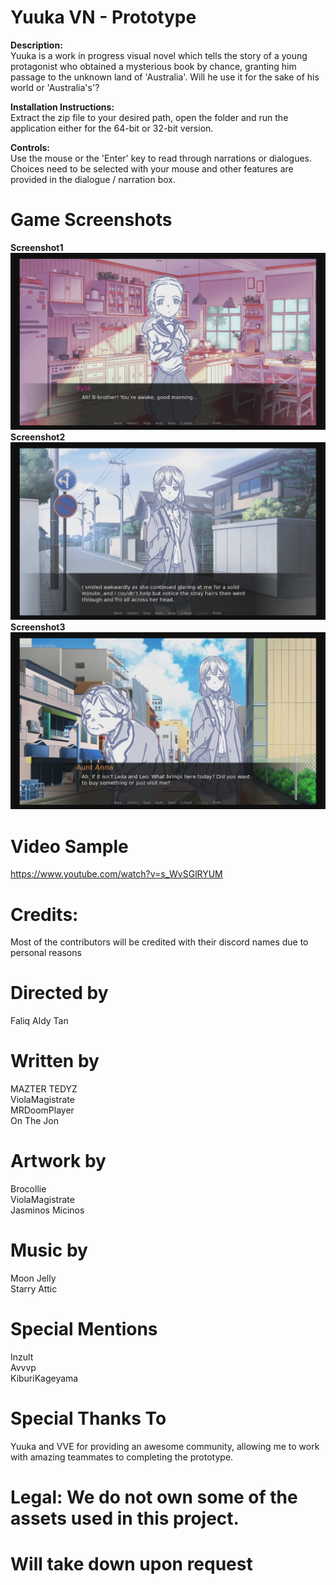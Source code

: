 # Yuuka VN - Prototype
<b>Description:</b></br>
Yuuka is a work in progress visual novel which tells the story of a young protagonist who obtained a mysterious book by 
chance, granting him passage to the unknown land of 'Australia'. Will he use it for the sake of his world or 'Australia's'?

<b>Installation Instructions:</b></br>
Extract the zip file to your desired path, open the folder and run the application either for the 64-bit or 32-bit version.

<b>Controls:</b></br>
Use the mouse or the 'Enter' key to read through narrations or dialogues. Choices need to be selected with your mouse and
other features are provided in the dialogue / narration box.

# Game Screenshots
<b>Screenshot1</b></br>
![Screenshot1](Image56.jpg)</br>
<b>Screenshot2</b></br>
![Screenshot2](Image57.jpg)</br>
<b>Screenshot3</b></br>
![Screenshot3](Image58.jpg)</br>

# Video Sample
https://www.youtube.com/watch?v=s_WvSGlRYUM

# Credits:
Most of the contributors will be credited with their discord names due to personal reasons

# Directed by 
Faliq Aldy Tan

# Written by
MAZTER TEDYZ</br>
ViolaMagistrate</br>
MRDoomPlayer</br>
On The Jon

# Artwork by
Brocollie</br>
ViolaMagistrate</br>
Jasminos Micinos

# Music by
Moon Jelly</br>
Starry Attic

# Special Mentions
Inzult</br>
Avvvp</br>
KiburiKageyama

# Special Thanks To
Yuuka and VVE for providing an awesome community, allowing me to work with amazing teammates to completing the prototype.

# Legal: We do not own some of the assets used in this project.
# Will take down upon request
